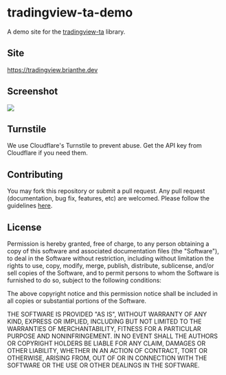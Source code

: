 # tradingview-ta-demo
 A demo site for the [tradingview-ta](https://github.com/brian-the-dev/python-tradingview-ta) library.
 
## Site
https://tradingview.brianthe.dev

## Screenshot
![](https://raw.githubusercontent.com/brian-the-dev/tradingview-ta-demo/main/static/screenshot.png)

## Turnstile
We use Cloudflare's Turnstile to prevent abuse. Get the API key from Cloudflare if you need them.

## Contributing
You may fork this repository or submit a pull request. Any pull request (documentation, bug fix, features, etc) are welcomed. Please follow the guidelines [here](https://github.com/brian-the-dev/python-tradingview-ta/blob/master/CONTRIBUTING.md).

## License
Permission is hereby granted, free of charge, to any person obtaining a copy of this software and associated documentation files (the "Software"), to deal in the Software without restriction, including without limitation the rights to use, copy, modify, merge, publish, distribute, sublicense, and/or sell copies of the Software, and to permit persons to whom the Software is furnished to do so, subject to the following conditions:

The above copyright notice and this permission notice shall be included in all copies or substantial portions of the Software.

THE SOFTWARE IS PROVIDED "AS IS", WITHOUT WARRANTY OF ANY KIND, EXPRESS OR IMPLIED, INCLUDING BUT NOT LIMITED TO THE WARRANTIES OF MERCHANTABILITY, FITNESS FOR A PARTICULAR PURPOSE AND NONINFRINGEMENT. IN NO EVENT SHALL THE AUTHORS OR COPYRIGHT HOLDERS BE LIABLE FOR ANY CLAIM, DAMAGES OR OTHER LIABILITY, WHETHER IN AN ACTION OF CONTRACT, TORT OR OTHERWISE, ARISING FROM, OUT OF OR IN CONNECTION WITH THE SOFTWARE OR THE USE OR OTHER DEALINGS IN THE SOFTWARE.
